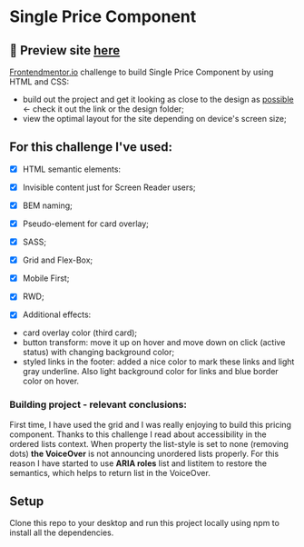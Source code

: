 
# Single Price Component

## 🎥 Preview site [here](https://szymonrojek.github.io/single-price-grid-component/)

[Frontendmentor.io](https://www.frontendmentor.io/dashboard) challenge to build Single Price Component by using HTML and CSS:

* build out the project and get it looking as close to the design as [possible](https://www.frontendmentor.io/challenges/single-price-grid-component-5ce41129d0ff452fec5abbbc) &#8592; check it out the link or the design folder;
* view the optimal layout for the site depending on device's screen size;

## **For this challenge I've used:**
* [x] HTML semantic elements:
* [x] Invisible content just for Screen Reader users;
* [x] BEM naming;
* [x] Pseudo-element for card overlay;
* [x] SASS;
* [x] Grid and Flex-Box;
* [x] Mobile First;
* [x] RWD;

* [x] Additional effects: 
- card overlay color (third card);
- button transform: move it up on hover and move down on click (active status) with changing background color;
- styled links in the footer: added a nice color to mark these links and light gray underline. Also light background color for links and blue border color on hover.


### Building project - relevant conclusions:

First time, I have used the grid and I was really enjoying to build this pricing component. Thanks to this challenge I read about accessibility in the ordered lists context. When property the list-style is set to none (removing dots) **the VoiceOver** is not announcing unordered lists properly. For this reason I have started to use **ARIA roles** list and listitem to restore the semantics, which helps to return list in the VoiceOver.


## Setup

Clone this repo to your desktop and run this project locally using npm to install all the dependencies.